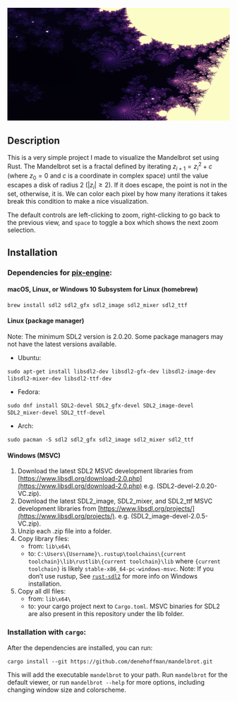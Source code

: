 ![](/screenshots/demo1.png?raw=true)

## Description
This is a very simple project I made to visualize the Mandelbrot set using Rust. The Mandelbrot set is a fractal defined by iterating $z_{i+1} = z_i^2 + c$ (where $z_0 = 0$ and $c$ is a coordinate in complex space) until the value escapes a disk of radius $2$ ($|z_i| \geq 2$). If it does escape, the point is not in the set, otherwise, it is. We can color each pixel by how many iterations it takes break this condition to make a nice visualization.

The default controls are left-clicking to zoom, right-clicking to go back to the previous view, and `space` to toggle a box which shows the next zoom selection.

## Installation

### Dependencies for [pix-engine](https://crates.io/crates/pix-engine):
#### macOS, Linux, or Windows 10 Subsystem for Linux (homebrew)
```shell
brew install sdl2 sdl2_gfx sdl2_image sdl2_mixer sdl2_ttf
```

#### Linux (package manager)
Note: The minimum SDL2 version is 2.0.20. Some package managers may not have the latest versions available.

- Ubuntu:
```shell
sudo apt-get install libsdl2-dev libsdl2-gfx-dev libsdl2-image-dev
libsdl2-mixer-dev libsdl2-ttf-dev
```

- Fedora:
```shell
sudo dnf install SDL2-devel SDL2_gfx-devel SDL2_image-devel SDL2_mixer-devel SDL2_ttf-devel
```

- Arch:
```shell
sudo pacman -S sdl2 sdl2_gfx sdl2_image sdl2_mixer sdl2_ttf
```

#### Windows (MSVC)
  1. Download the latest SDL2 MSVC development libraries from [https://www.libsdl.org/download-2.0.php](https://www.libsdl.org/download-2.0.php) e.g. (SDL2-devel-2.0.20-VC.zip).
  2. Download the latest SDL2_image, SDL2_mixer, and SDL2_ttf MSVC development libraries from [https://www.libsdl.org/projects/](https://www.libsdl.org/projects/). e.g. (SDL2_image-devel-2.0.5-VC.zip).
  3. Unzip each .zip file into a folder.
  4. Copy library files:
     - from: `lib\x64\`
     - to: `C:\Users\{Username}\.rustup\toolchains\{current toolchain}\lib\rustlib\{current toolchain}\lib` where `{current toolchain}` is likely `stable-x86_64-pc-windows-msvc`.
            Note: If you don’t use rustup, See [`rust-sdl2`](https://github.com/Rust-SDL2/rust-sdl2#sdl20-development-libraries) for more info on Windows installation.
  5. Copy all dll files:
     - from: `lib\x64\`
     - to: your cargo project next to `Cargo.toml`.
  MSVC binaries for SDL2 are also present in this repository under the lib folder.

### Installation with `cargo`:
After the dependencies are installed, you can run:
```shell
cargo install --git https://github.com/denehoffman/mandelbrot.git
```
This will add the executable `mandelbrot` to your path. Run `mandelbrot` for the default viewer, or run `mandelbrot --help` for more options, including changing window size and colorscheme.
